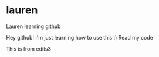 # lauren
Lauren learning github

Hey github! I'm just learning how to use this :)
Read my code





This is from edits3
